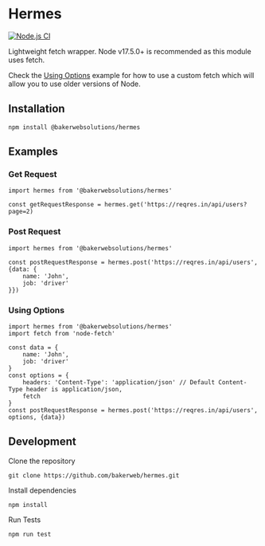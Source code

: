 # Hermes

[![Node.js CI](https://github.com/bakerweb/hermes/actions/workflows/node.js.yml/badge.svg)](https://github.com/bakerweb/hermes/actions/workflows/node.js.yml)

Lightweight fetch wrapper. Node v17.5.0+ is recommended as this module uses fetch.

Check the [Using Options](#using-options) example for how to use a custom fetch which will allow you to use older versions of Node.

## Installation

`npm install @bakerwebsolutions/hermes`

## Examples

### Get Request

```
import hermes from '@bakerwebsolutions/hermes'

const getRequestResponse = hermes.get('https://reqres.in/api/users?page=2)
```

### Post Request

```
import hermes from '@bakerwebsolutions/hermes'

const postRequestResponse = hermes.post('https://reqres.in/api/users', {data: {
    name: 'John',
    job: 'driver'
}})
```

### Using Options

```
import hermes from '@bakerwebsolutions/hermes'
import fetch from 'node-fetch'

const data = {
    name: 'John',
    job: 'driver'
}
const options = {
    headers: 'Content-Type': 'application/json' // Default Content-Type header is application/json,
    fetch
}
const postRequestResponse = hermes.post('https://reqres.in/api/users', options, {data})
```

## Development

Clone the repository

`git clone https://github.com/bakerweb/hermes.git`

Install dependencies

`npm install`

Run Tests

`npm run test`
